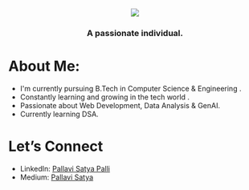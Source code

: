<!--<h1 align="center">
    <img src="https://readme-typing-svg.herokuapp.com/?font=Righteous&size=35&center=true&vCenter=true&width=700&height=70&duration=4100&lines=Heya+Everyone!+I'm+Pallavi+Satya;"/>
</h1>
    


<h1 align="center">
    <img src="https://readme-typing-svg.herokuapp.com/?font=Righteous&size=35&center=true&vCenter=true&width=700&height=70&duration=4100&lines=Heya+Everyone!+I'm+Pallavi+Satya;&color=556B2F"/>
</h1>-->
<!--<h1 align="center">
    <img src="https://readme-typing-svg.herokuapp.com/?font=Righteous&size=35&center=true&vCenter=true&width=700&height=70&duration=4100&lines=Heya+Everyone!+I'm+Pallavi+Satya;&color=3D5C1B"/>
</h1>-->
<!--<h1 align="center"> 
  <img src="https://readme-typing-svg.herokuapp.com/?font=Righteous&size=35&center=true&vCenter=true&width=700&height=70&duration=4100&lines=Heya+Everyone!+I'm+Pallavi+Satya;&color=556B2F"/>
</h1>-->

<h1 align="center"> 
  <img src="https://readme-typing-svg.herokuapp.com/?font=Righteous&size=35&center=true&vCenter=true&width=700&height=70&duration=4100&lines=Heya+Everyone!+I'm+Pallavi+Satya;&color=B048B5"/> 
</h1>

<h3 align="center">A passionate individual.</h3>



#  About Me:

-  I'm currently pursuing B.Tech in Computer Science & Engineering .
-  Constantly learning and growing in the tech world .
-  Passionate about Web Development, Data Analysis & GenAI.
-  Currently learning DSA.

<!--
[![Your GitHub Stats](https://github-readme-stats.vercel.app/api?username=PallaviSatya&show_icons=true&theme=tokyonight)]()  -->


#  Let’s Connect
- LinkedIn: [Pallavi Satya Palli](https://www.linkedin.com/in/pallavi-satya-palli-99401228b/)
-  Medium: [Pallavi Satya](https://medium.com/@pallavisatyapalli) 


